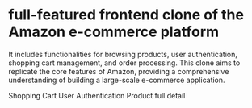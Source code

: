 # full-featured  frontend clone of the Amazon e-commerce platform

It includes functionalities for browsing products, user authentication, shopping cart management, and order processing. This clone aims to replicate the core features of Amazon, providing a comprehensive understanding of building a large-scale e-commerce application.

Shopping Cart
User Authentication
Product full detail